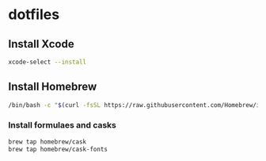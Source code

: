 # dotfiles

## Install Xcode
```bash
xcode-select --install
```

## Install Homebrew
```bash
/bin/bash -c "$(curl -fsSL https://raw.githubusercontent.com/Homebrew/install/HEAD/install.sh)"
```

### Install formulaes and casks
```bash
brew tap homebrew/cask
brew tap homebrew/cask-fonts
```

